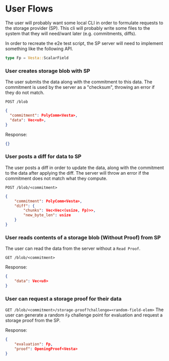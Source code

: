# User Flows

The user will probably want some local CLI in order to formulate requests to the storage provider (SP). This cli will probably write some files to the system that they will need/want later (e.g. commitments, diffs).


In order to recreate the e2e test script, the SP server will need to implement something like the following API.

```rust
type Fp = Vesta::ScalarField
```

### User creates storage blob with SP
The user submits the data along with the commitment to this data. The commitment is used by the server as a "checksum", throwing an error if they do not match.

`POST /blob`
```json
{
  "commitment": PolyComm<Vesta>,
  "data": Vec<u8>,
}
```

Response: 
```json
{}
```

### User posts a diff for data to SP
The user posts a diff in order to update the data, along with the commitment to the data after applying the diff. The server will throw an error if the commitment does not match what they compute.

`POST /blob/<commitment>`
```json
{
    "commitment": PolyComm<Vesta>,
    "diff": {
        "chunks": Vec<Vec<(usize, Fp)>>,
        "new_byte_len": usize
    }
}
```

### User reads contents of a storage blob (Without Proof) from SP
The user can read the data from the server without a `Read Proof`.

`GET /blob/<commitment>`

Response:
```json
{ 
    "data": Vec<u8> 
}
```

### User can request a storage proof for their data
`GET /blob/<commitment>/storage-proof?challenge=<random-field-elem>`
The user can generate a random `Fp` challenge point for evaluation and request a storage proof from the SP.

Response:
```json
{
    "evaluation": Fp,
    "proof": OpeningProof<Vesta>
}
```

